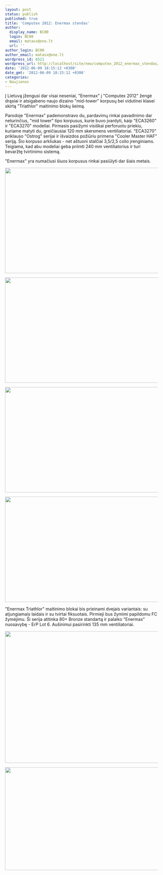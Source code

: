 ```yaml
---
layout: post
status: publish
published: true
title: 'Computex 2012: Enermax stendas'
author:
  display_name: BC00
  login: BC00
  email: matasx@one.lt
  url: ''
author_login: BC00
author_email: matasx@one.lt
wordpress_id: 6521
wordpress_url: http://localhost/site/new/computex_2012_enermax_stendas/
date: '2012-06-09 18:15:12 +0300'
date_gmt: '2012-06-09 18:15:12 +0300'
categories:
- Naujienos
---
```

<p>
	Į Lietuvą įžengusi dar visai neseniai, &quot;Enermax&quot; į &quot;Computex 2012&quot; žengė drąsiai ir atsigabeno naujo dizaino &quot;mid-tower&quot; korpusų bei vidutinei klasei skirtą &quot;Triathlor&quot; maitinimo blokų &scaron;eimą.</p>
<p>
	Parodoje &quot;Enermax&quot; pademonstravo du, pardavimų rinkai pavadinimo dar neturinčius, &quot;mid tower&quot; tipo korpusus, kurie buvo įvardyti, kaip &quot;ECA3260&quot; ir &quot;ECA3270&quot; modeliai. Pirmasis pasižymi visi&scaron;kai perforuotu priekiu, kuriame matyti du, greičiausiai 120 mm skersmens ventiliatoriai. &quot;ECA3270&quot; priklauso &quot;Ostrog&quot; serijai ir i&scaron;vaizdos požiūriu primena &quot;Cooler Master HAF&quot; seriją. &Scaron;io korpuso arkliukas - net a&scaron;tuoni stalčiai 3,5/2,5 colio įrenginiams. Teigiama, kad abu modeliai geba priimti 240 mm ventiliatorius ir turi bevaržtę tvirtinimo sistemą.</p>
<p>
	&quot;Enermax&quot; yra numačiusi &scaron;iuos korpusus rinkai pasiūlyti dar &scaron;iais metais.</p>
<p>
	<a href="http://technews.lt/userfiles/108a.jpg"><img alt="" src="http://technews.lt/userfiles/108a.jpg" style="width: 520px; height: 347px;" /></a></p>
<p>
	<a href="http://technews.lt/userfiles/108b.jpg"><img alt="" src="http://technews.lt/userfiles/108b.jpg" style="width: 520px; height: 347px;" /></a></p>
<p>
	<a href="http://technews.lt/userfiles/108d.jpg"><img alt="" src="http://technews.lt/userfiles/108d.jpg" style="width: 520px; height: 347px;" /></a></p>
<p>
	<a href="http://technews.lt/userfiles/108c.jpg"><img alt="" src="http://technews.lt/userfiles/108c.jpg" style="width: 520px; height: 347px;" /></a></p>
<p>
	&quot;Enermax Triathlor&quot; maitinimo blokai bis prieinami dvejais variantais: su atjungiamais laidais ir su tvirtai fiksuotais. Pirmieji bus žymimi papildomu FC žymėjimu. &Scaron;i serija atitinka 80+ Bronze standartą ir palaiko &quot;Enermax&quot; nuosavybę - ErP Lot 6. Au&scaron;inimui pasirinkti 135 mm ventiliatoriai.</p>
<p>
	<a href="http://technews.lt/userfiles/107a.jpg"><img alt="" src="http://technews.lt/userfiles/107a.jpg" style="width: 520px; height: 434px;" /></a></p>
<p>
	<a href="http://technews.lt/userfiles/107c.jpg"><img alt="" src="http://technews.lt/userfiles/107c.jpg" style="width: 520px; height: 339px;" /></a></p>
